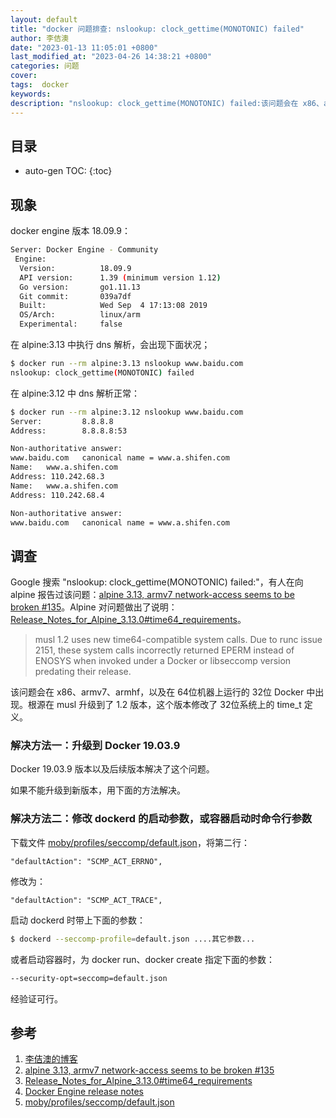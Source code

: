 ```yaml
---
layout: default
title: "docker 问题排查: nslookup: clock_gettime(MONOTONIC) failed"
author: 李佶澳
date: "2023-01-13 11:05:01 +0800"
last_modified_at: "2023-04-26 14:38:21 +0800"
categories: 问题
cover:
tags:  docker
keywords:
description: "nslookup: clock_gettime(MONOTONIC) failed:该问题会在 x86、armv7、armhf，以及在 64位机器上运行的 32位 Docker 中出现。根源在 musl 升级到了 1.2 版本，这个版本修改了 32位系统上的 time_t 定义。"
---
```


## 目录

* auto-gen TOC:
{:toc}

## 现象

docker engine 版本 18.09.9：

```sh
Server: Docker Engine - Community
 Engine:
  Version:          18.09.9
  API version:      1.39 (minimum version 1.12)
  Go version:       go1.11.13
  Git commit:       039a7df
  Built:            Wed Sep  4 17:13:08 2019
  OS/Arch:          linux/arm
  Experimental:     false
```

在 alpine:3.13 中执行 dns 解析，会出现下面状况；

```sh
$ docker run --rm alpine:3.13 nslookup www.baidu.com 
nslookup: clock_gettime(MONOTONIC) failed
```

在 alpine:3.12 中 dns 解析正常：

```sh
$ docker run --rm alpine:3.12 nslookup www.baidu.com
Server:         8.8.8.8
Address:        8.8.8.8:53

Non-authoritative answer:
www.baidu.com   canonical name = www.a.shifen.com
Name:   www.a.shifen.com
Address: 110.242.68.3
Name:   www.a.shifen.com
Address: 110.242.68.4

Non-authoritative answer:
www.baidu.com   canonical name = www.a.shifen.com
```

## 调查

Google 搜索 "nslookup: clock_gettime(MONOTONIC) failed:"，有人在向 alpine 报告过该问题：[alpine 3.13, armv7 network-access seems to be broken #135][2]。Alpine 对问题做出了说明：[Release_Notes_for_Alpine_3.13.0#time64_requirements][3]。

>musl 1.2 uses new time64-compatible system calls. Due to runc issue 2151, these system calls incorrectly returned EPERM instead of ENOSYS when invoked under a Docker or libseccomp version predating their release.

该问题会在 x86、armv7、armhf，以及在 64位机器上运行的 32位 Docker 中出现。根源在 musl 升级到了 1.2 版本，这个版本修改了 32位系统上的 time_t 定义。

### 解决方法一：升级到 Docker 19.03.9

Docker 19.03.9 版本以及后续版本解决了这个问题。

如果不能升级到新版本，用下面的方法解决。

### 解决方法二：修改 dockerd 的启动参数，或容器启动时命令行参数

下载文件 [moby/profiles/seccomp/default.json][5]，将第二行：

```text
"defaultAction": "SCMP_ACT_ERRNO",
```

修改为：

```text
"defaultAction": "SCMP_ACT_TRACE",
```

启动 dockerd 时带上下面的参数：

```sh
$ dockerd --seccomp-profile=default.json ....其它参数...
```

或者启动容器时，为 docker run、docker create 指定下面的参数：

```sh
--security-opt=seccomp=default.json
```

经验证可行。


## 参考

1. [李佶澳的博客][1]
2. [alpine 3.13, armv7 network-access seems to be broken #135][2]
3. [Release_Notes_for_Alpine_3.13.0#time64_requirements][3]
4. [Docker Engine release notes][4]
5. [moby/profiles/seccomp/default.json][5]

[1]: https://www.lijiaocn.com "李佶澳的博客"
[2]: https://github.com/alpinelinux/docker-alpine/issues/135 "alpine 3.13, armv7 network-access seems to be broken #135"
[3]: https://wiki.alpinelinux.org/wiki/Release_Notes_for_Alpine_3.13.0#time64_requirements "Release_Notes_for_Alpine_3.13.0#time64_requirements"
[4]: https://docs.docker.com/engine/release-notes/ "Docker Engine release notes"
[5]: https://github.com/moby/moby/blob/master/profiles/seccomp/default.json "moby/profiles/seccomp/default.json" 
